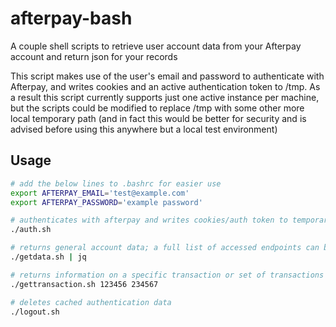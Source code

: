 afterpay-bash
=============

A couple shell scripts to retrieve user account data from your Afterpay account and return json for your records

This script makes use of the user's email and password to authenticate with Afterpay, and writes cookies and an active authentication token to /tmp. As a result this script currently supports just one active instance per machine, but the scripts could be modified to replace /tmp with some other more local temporary path (and in fact this would be better for security and is advised before using this anywhere but a local test environment)

Usage
-----

```bash
# add the below lines to .bashrc for easier use
export AFTERPAY_EMAIL='test@example.com'
export AFTERPAY_PASSWORD='example password'

# authenticates with afterpay and writes cookies/auth token to temporary directory
./auth.sh

# returns general account data; a full list of accessed endpoints can be found in the header of getdata.sh
./getdata.sh | jq

# returns information on a specific transaction or set of transactions
./gettransaction.sh 123456 234567

# deletes cached authentication data
./logout.sh
```
